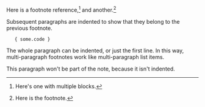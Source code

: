 Here is a footnote reference,[^longnote] and another.[^1]

[^longnote]: Here's one with multiple blocks.

   Subsequent paragraphs are indented to show that they
   belong to the previous footnote.

       { some.code }

   The whole paragraph can be indented, or just the first
   line.  In this way, multi-paragraph footnotes work like
   multi-paragraph list items.

[^1]: Here is the footnote.


This paragraph won't be part of the note, because it
isn't indented.
